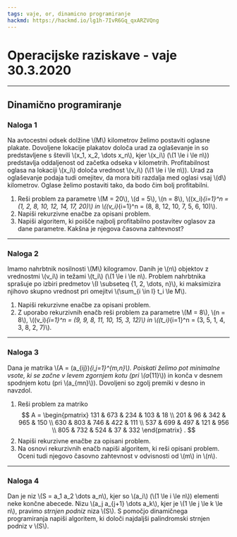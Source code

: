 ```yaml
---
tags: vaje, or, dinamicno programiranje
hackmd: https://hackmd.io/lg1h-7IvR6Gq_qxARZVQng
---
```

# Operacijske raziskave - vaje 30.3.2020

---

## Dinamično programiranje

### Naloga 1

Na avtocestni odsek dolžine \\(M\\) kilometrov želimo postaviti oglasne plakate. Dovoljene lokacije plakatov določa urad za oglaševanje in so predstavljene s števili \\(x_1, x_2, \dots x_n\\), kjer \\(x_i\\) (\\(1 \le i \le n\\)) predstavlja oddaljenost od začetka odseka v kilometrih. Profitabilnost oglasa na lokaciji \\(x_i\\) določa vrednost \\(v_i\\) (\\(1 \le i \le n\\)). Urad za oglaševanje podaja tudi omejitev, da mora biti razdalja med oglasi vsaj \\(d\\) kilometrov. Oglase želimo postaviti tako, da bodo čim bolj profitabilni.

1. Reši problem za parametre \\(M = 20\\), \\(d = 5\\), \\(n = 8\\), \\((x_i)_{i=1}^n = (1, 2, 8, 10, 12, 14, 17, 20)\\) in \\((v_i)_{i=1}^n = (8, 8, 12, 10, 7, 5, 6, 10)\\).
2. Napiši rekurzivne enačbe za opisani problem.
3. Napiši algoritem, ki poišče najbolj profitabilno postavitev oglasov za dane parametre. Kakšna je njegova časovna zahtevnost?

---

### Naloga 2

Imamo nahrbtnik nosilnosti \\(M\\) kilogramov. Danih je \\(n\\) objektov z vrednostmi \\(v_i\\) in težami \\(t_i\\) (\\(1 \le i \le n\\). Problem nahrbtnika sprašuje po izbiri predmetov \\(I \subseteq \{1, 2, \dots, n\}\\), ki maksimizira njihovo skupno vrednost pri omejitvi \\(\sum_{i \in I} t_i \le M\\).

1. Napiši rekurzivne enačbe za opisani problem.
2. Z uporabo rekurzivnih enačb reši problem za parametre \\(M = 8\\), \\(n = 8\\), \\((v_i)_{i=1}^n = (9, 9, 8, 11, 10, 15, 3, 12)\\) in \\((t_i)_{i=1}^n = (3, 5, 1, 4, 3, 8, 2, 7)\\).

---

### Naloga 3

Dana je matrika \\(A = (a_{ij})_{i,j=1}^{m,n}\\). Poiskati želimo pot minimalne vsote, ki se začne v levem zgornjem kotu (pri \\(a_{11}\\)) in konča v desnem spodnjem kotu (pri \\(a_{mn}\\)). Dovoljeni so zgolj premiki v desno in navzdol.

1. Reši problem za matriko
$$
A = \begin{pmatrix}
131 & 673 & 234 & 103 &  18 \\
201 &  96 & 342 & 965 & 150 \\
630 & 803 & 746 & 422 & 111 \\
537 & 699 & 497 & 121 & 956 \\
805 & 732 & 524 &  37 & 332
\end{pmatrix} .
$$
2. Napiši rekurzivne enačbe za opisani problem.
3. Na osnovi rekurzivnih enačb napiši algoritem, ki reši opisani problem. Oceni tudi njegovo časovno zahtevnost v odvisnosti od \\(m\\) in \\(n\\).

---

### Naloga 4

Dan je niz \\(S = a_1 a_2 \dots a_n\\), kjer so \\(a_i\\) (\\(1 \le i \le n\\)) elementi neke končne abecede. Nizu \\(a_j a_{j+1} \dots a_k\\), kjer je \\(1 \le j \le k \le n\\), pravimo *strnjen podniz* niza \\(S\\). S pomočjo dinamičnega programiranja napiši algoritem, ki določi najdaljši palindromski strnjen podniz v \\(S\\).